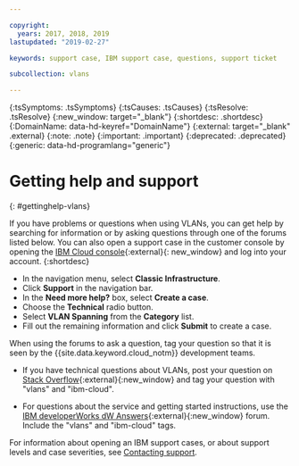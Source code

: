 ```yaml
---

copyright:
  years: 2017, 2018, 2019
lastupdated: "2019-02-27"

keywords: support case, IBM support case, questions, support ticket

subcollection: vlans

---
```


<!-- Common attributes used in the template are defined as follows: -->
{:tsSymptoms: .tsSymptoms}
{:tsCauses: .tsCauses}
{:tsResolve: .tsResolve}
{:new_window: target="_blank"}
{:shortdesc: .shortdesc}
{:DomainName: data-hd-keyref="DomainName"}
{:external: target="_blank" .external}
{:note: .note}
{:important: .important}
{:deprecated: .deprecated}
{:generic: data-hd-programlang="generic"}


# Getting help and support
{: #gettinghelp-vlans}

If you have problems or questions when using VLANs, you can get help by searching for information or by asking questions through one of the forums listed below. You can also open a support case in the customer console by opening the [IBM Cloud console](https://{DomainName}/unifiedsupport/cases/add){:external}{: new_window} and log into your account.
{:shortdesc}

* In the navigation menu, select **Classic Infrastructure**.
* Click **Support** in the navigation bar.
* In the **Need more help?** box, select **Create a case**.
* Choose the **Technical** radio button.
* Select **VLAN Spanning** from the **Category** list.
* Fill out the remaining information and click **Submit** to create a case.

When using the forums to ask a question, tag your question so that it is seen by the {{site.data.keyword.cloud_notm}} development teams.
<!--Insert the appropriate Stack Overflow tag for your service for <block-storage> in URL and text below:  -->
* If you have technical questions about VLANs, post your question on [Stack Overflow](https://stackoverflow.com/search?q=vlans+ibm-cloud){:external}{:new_window} and tag your question with "vlans" and "ibm-cloud".
<!--Insert the appropriate dW Answers tag for your service for <service_keyword> in URL below:  -->
* For questions about the service and getting started instructions, use the [IBM developerWorks dW Answers](https://developer.ibm.com/answers/topics/vlans.html?smartspace=ibm-cloud){:external}{:new_window} forum. Include the  "vlans" and "ibm-cloud" tags.


For information about opening an IBM support cases, or about support levels and case severities, see [Contacting support](/docs/get-support?topic=get-support-getting-customer-support).
